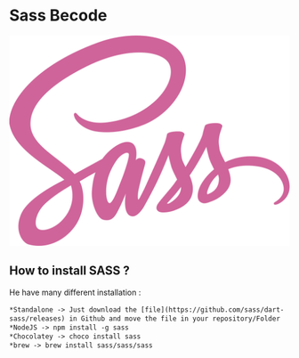 Sass Becode
===========

![](img/sass.svg)

## How to install SASS ?

He have many different installation :

    *Standalone -> Just download the [file](https://github.com/sass/dart-sass/releases) in Github and move the file in your repository/Folder
    *NodeJS -> npm install -g sass
    *Chocolatey -> choco install sass
    *brew -> brew install sass/sass/sass

